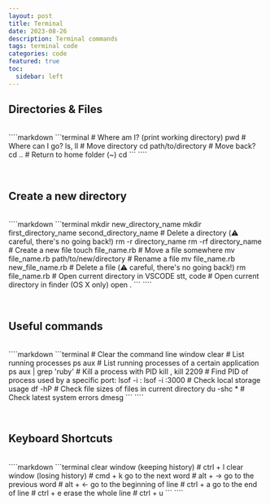 ```yaml
---
layout: post
title: Terminal
date: 2023-08-26
description: Terminal commands
tags: terminal code
categories: code
featured: true
toc:
  sidebar: left
---
```


## Directories & Files
<br>
````markdown
```terminal
# Where am I? (print working directory) pwd
# Where can I go? ls, ll
# Move directory cd path/to/directory
# Move back? cd ..
# Return to home folder (~) cd
```
````
<p>&nbsp;</p>

## Create a new directory
<br>
````markdown
```terminal
mkdir new_directory_name
mkdir first_directory_name second_directory_name
# Delete a directory (⚠️ careful, there's no going back!)
rm -r directory_name
rm -rf directory_name
# Create a new file touch file_name.rb
# Move a file somewhere mv file_name.rb path/to/new/directory
# Rename a file mv  file_name.rb new_file_name.rb
# Delete a file (⚠️ careful, there's no going back!) rm file_name.rb
# Open current directory in VSCODE stt, code
# Open current directory in finder (OS X only) open .
```
````
<p>&nbsp;</p>

## Useful commands
<br>
````markdown
```terminal
# Clear the command line window clear
# List running processes ps aux
# List running processes of a certain application ps aux | grep 'ruby'
# Kill a process with PID kill <pid>, kill 2209
# Find PID of process used by a specific port: lsof -i :<port> lsof -i :3000
# Check local storage usage df -hP
# Check file sizes of files in current directory du -shc *
# Check latest system errors dmesg
```
````
<p>&nbsp;</p>

## Keyboard Shortcuts
<br>
````markdown
```terminal
clear window (keeping history)             # ctrl + l
clear window (losing history)              # cmd + k
go to the next word                        # alt + →
go to the previous word                    # alt + ←
go to the beginning of line                # ctrl + a
go to the end of line                      # ctrl + e
erase the whole line                       # ctrl + u
```
````
